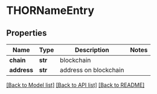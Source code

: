 # THORNameEntry

## Properties
Name | Type | Description | Notes
------------ | ------------- | ------------- | -------------
**chain** | **str** | blockchain | 
**address** | **str** | address on blockchain | 

[[Back to Model list]](../README.md#documentation-for-models) [[Back to API list]](../README.md#documentation-for-api-endpoints) [[Back to README]](../README.md)

